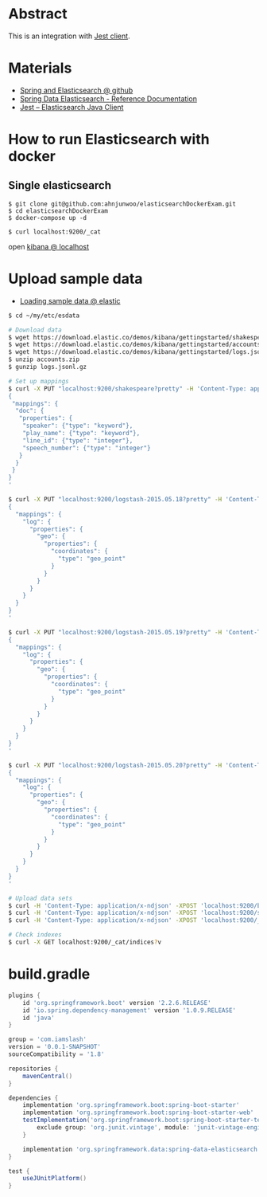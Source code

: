 # Abstract

This is an integration with [Jest client](https://github.com/searchbox-io/Jest).

# Materials

* [Spring and Elasticsearch @ github](https://github.com/ahnjunwoo/elasticsearchDockerExam)
* [Spring Data Elasticsearch - Reference Documentation](https://docs.spring.io/spring-data/elasticsearch/docs/current/reference/html/#reference)
* [Jest – Elasticsearch Java Client](https://www.baeldung.com/elasticsearch-jest)

# How to run Elasticsearch with docker

## Single elasticsearch

```console
$ git clone git@github.com:ahnjunwoo/elasticsearchDockerExam.git
$ cd elasticsearchDockerExam
$ docker-compose up -d

$ curl localhost:9200/_cat 
```

open [kibana @ localhost](http://localhost:5601)

# Upload sample data

* [Loading sample data @ elastic](https://www.elastic.co/guide/kr/kibana/current/tutorial-load-dataset.html)

```bash
$ cd ~/my/etc/esdata

# Download data
$ wget https://download.elastic.co/demos/kibana/gettingstarted/shakespeare_6.0.json
$ wget https://download.elastic.co/demos/kibana/gettingstarted/accounts.zip
$ wget https://download.elastic.co/demos/kibana/gettingstarted/logs.jsonl.gz
$ unzip accounts.zip
$ gunzip logs.jsonl.gz

# Set up mappings
$ curl -X PUT "localhost:9200/shakespeare?pretty" -H 'Content-Type: application/json' -d'
{
 "mappings": {
  "doc": {
   "properties": {
    "speaker": {"type": "keyword"},
    "play_name": {"type": "keyword"},
    "line_id": {"type": "integer"},
    "speech_number": {"type": "integer"}
   }
  }
 }
}
'

$ curl -X PUT "localhost:9200/logstash-2015.05.18?pretty" -H 'Content-Type: application/json' -d'
{
  "mappings": {
    "log": {
      "properties": {
        "geo": {
          "properties": {
            "coordinates": {
              "type": "geo_point"
            }
          }
        }
      }
    }
  }
}
'

$ curl -X PUT "localhost:9200/logstash-2015.05.19?pretty" -H 'Content-Type: application/json' -d'
{
  "mappings": {
    "log": {
      "properties": {
        "geo": {
          "properties": {
            "coordinates": {
              "type": "geo_point"
            }
          }
        }
      }
    }
  }
}
'

$ curl -X PUT "localhost:9200/logstash-2015.05.20?pretty" -H 'Content-Type: application/json' -d'
{
  "mappings": {
    "log": {
      "properties": {
        "geo": {
          "properties": {
            "coordinates": {
              "type": "geo_point"
            }
          }
        }
      }
    }
  }
}
'

# Upload data sets
$ curl -H 'Content-Type: application/x-ndjson' -XPOST 'localhost:9200/bank/account/_bulk?pretty' --data-binary @accounts.json
$ curl -H 'Content-Type: application/x-ndjson' -XPOST 'localhost:9200/shakespeare/_bulk?pretty' --data-binary @shakespeare.json
$ curl -H 'Content-Type: application/x-ndjson' -XPOST 'localhost:9200/_bulk?pretty' --data-binary @logs.jsonl

# Check indexes
$ curl -X GET localhost:9200/_cat/indices?v
```

# build.gradle

```gradle
plugins {
	id 'org.springframework.boot' version '2.2.6.RELEASE'
	id 'io.spring.dependency-management' version '1.0.9.RELEASE'
	id 'java'
}

group = 'com.iamslash'
version = '0.0.1-SNAPSHOT'
sourceCompatibility = '1.8'

repositories {
	mavenCentral()
}

dependencies {
	implementation 'org.springframework.boot:spring-boot-starter'
	implementation 'org.springframework.boot:spring-boot-starter-web'
	testImplementation('org.springframework.boot:spring-boot-starter-test') {
		exclude group: 'org.junit.vintage', module: 'junit-vintage-engine'
	}

	implementation 'org.springframework.data:spring-data-elasticsearch:4.0.0.RELEASE'
}

test {
	useJUnitPlatform()
}
```

